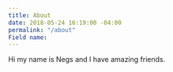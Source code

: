 ```yaml
---
title: About
date: 2018-05-24 16:19:00 -04:00
permalink: "/about"
Field name: 
---
```


Hi my name is Negs and I have amazing friends.